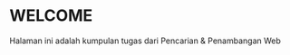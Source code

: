 # WELCOME
Halaman ini adalah kumpulan tugas dari Pencarian & Penambangan Web

```{tableofcontents}
```